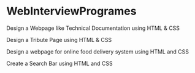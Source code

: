 # WebInterviewProgrames
Design a Webpage like Technical Documentation using HTML & CSS

Design a Tribute Page using HTML & CSS

Design a webpage for online food delivery system using HTML and CSS

Create a Search Bar using HTML and CSS
